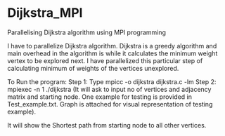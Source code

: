 # Dijkstra_MPI
Parallelising Dijkstra algorithm using MPI programming


I have to parallelize Dijkstra algorithm. Dijkstra is a greedy algorithm and main overhead in the algorithm is while it calculates the minimum weight vertex to be explored next. I have parallelized this particular step of calculating minimum of weights of the vertices unexplored.

To Run the program:
Step 1: Type mpicc -o dijkstra dijkstra.c -lm
Step 2: mpiexec -n 1 ./dijkstra
(It will ask to input no of vertices and adjacency matrix and starting node. One example for testing is provided in Test_example.txt. Graph is attached for visual representation of testing example).

It will show the Shortest path from starting node to all other vertices. 
